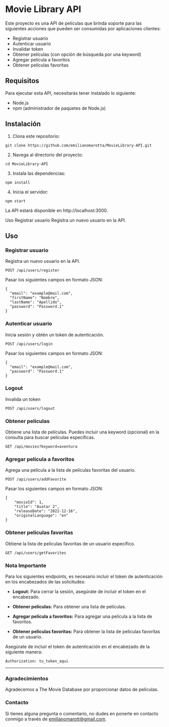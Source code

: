 # Movie Library API

Este proyecto es una API de películas que brinda soporte para las siguientes acciones que pueden ser consumidas por aplicaciones clientes:

- Registrar usuario
- Autenticar usuario
- Invalidar token
- Obtener películas (con opción de búsqueda por una keyword)
- Agregar película a favoritos
- Obtener películas favoritas

## Requisitos

Para ejecutar esta API, necesitarás tener instalado lo siguiente:

- Node.js
- npm (administrador de paquetes de Node.js)

## Instalación

1. Clona este repositorio:

```
git clone https://github.com/emilianomarotta/MovieLibrary-API.git
```
2. Navega al directorio del proyecto:
```
cd MovieLibrary-API
```
3. Instala las dependencias:
```
npm install
```

4. Inicia el servidor:
```
npm start
```

La API estará disponible en http://localhost:3000.

Uso
Registrar usuario
Registra un nuevo usuario en la API.

## Uso

### Registrar usuario
Registra un nuevo usuario en la API.

```
POST /api/users/register
```

Pasar los siguientes campos en formato JSON:
```
{
  "email": "example@mail.com",
  "firstName": "Nombre",
  "lastName": "Apellido",
  "password": "Password.1"
}
```

### Autenticar usuario
Inicia sesión y obtén un token de autenticación.
```
POST /api/users/login
```

Pasar los siguientes campos en formato JSON:
```
{
  "email": "example@mail.com",
  "password": "Password.1"
}
```

### Logout
Invalida un token
```
POST /api/users/logout
```

### Obtener películas
Obtiene una lista de películas. Puedes incluir una keyword (opcional) en la consulta para buscar películas específicas.
```
GET /api/movies?keyword=aventura
```

### Agregar película a favoritos
Agrega una película a la lista de películas favoritas del usuario.
```
POST /api/users/addFavorite
```
Pasar los siguientes campos en formato JSON:
```
{
    "movieId": 1,
    "title": "Avatar 2",
    "releaseDate": "2022-12-16",
    "originalLanguage": "en"
}
```

### Obtener películas favoritas
Obtiene la lista de películas favoritas de un usuario específico.
```
GET /api/users/getFavorites
```

### Nota Importante
Para los siguientes endpoints, es necesario incluir el token de autenticación en los encabezados de las solicitudes:

- **Logout:** Para cerrar la sesión, asegúrate de incluir el token en el encabezado.

- **Obtener películas:** Para obtener una lista de películas.

- **Agregar película a favoritos:** Para agregar una película a la lista de favoritos.

- **Obtener películas favoritas:** Para obtener la lista de películas favoritas de un usuario.

Asegúrate de incluir el token de autenticación en el encabezado de la siguiente manera:

```
Authorization: tu_token_aqui
```

---
### Agradecimientos
Agradecemos a The Movie Database por proporcionar datos de películas.


### Contacto
Si tienes alguna pregunta o comentario, no dudes en ponerte en contacto conmigo a través de emilianomarott@gmail.com.
